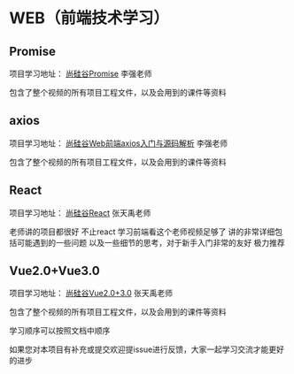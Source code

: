 # WEB（前端技术学习）
## Promise

  项目学习地址：  [尚硅谷Promise](https://www.bilibili.com/video/BV1GA411x7z1/) 李强老师

  包含了整个视频的所有项目工程文件，以及会用到的课件等资料

## axios

项目学习地址：  [尚硅谷Web前端axios入门与源码解析](https://www.bilibili.com/video/BV1wr4y1K7tq/) 李强老师

 包含了整个视频的所有项目工程文件，以及会用到的课件等资料

## React

  项目学习地址：  [尚硅谷React](https://www.bilibili.com/video/BV1wy4y1D7JT/) 张天禹老师

  老师讲的项目都很好 不止react  学习前端看这个老师视频足够了 讲的非常详细包括可能遇到的一些问题 以及一些细节的思考，对于新手入门非常的友好 极力推荐

## Vue2.0+Vue3.0

  项目学习地址：  [尚硅谷Vue2.0+3.0](https://www.bilibili.com/video/BV1Zy4y1K7SH/) 张天禹老师

  包含了整个视频的所有项目工程文件，以及会用到的课件等资料



学习顺序可以按照文档中顺序

如果您对本项目有补充或提交欢迎提issue进行反馈，大家一起学习交流才能更好的进步
